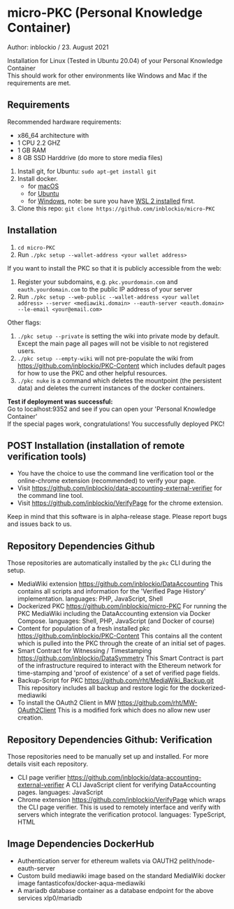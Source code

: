 # micro-PKC (Personal Knowledge Container)
Author: inblockio / 23. August 2021

Installation for Linux (Tested in Ubuntu 20.04) of your Personal Knowledge Container\
This should work for other environments like Windows and Mac if the requirements are met.

## Requirements

Recommended hardware requirements: 
* x86_64 architecture with 
* 1 CPU 2.2 GHZ 
* 1 GB RAM 
* 8 GB SSD Harddrive (do more to store media files)

1. Install git, for Ubuntu: `sudo apt-get install git`
2. Install docker.
    * for [macOS](https://docs.docker.com/desktop/mac/install/)
    * for [Ubuntu](https://docs.docker.com/engine/install/ubuntu/)
    * for [Windows](https://docs.docker.com/desktop/windows/install/), note: be sure you have [WSL 2 installed](https://docs.microsoft.com/en-us/windows/wsl/install) first.
3. Clone this repo: `git clone https://github.com/inblockio/micro-PKC`

## Installation

1. `cd micro-PKC`
2. Run `./pkc setup --wallet-address <your wallet address>`

If you want to install the PKC so that it is publicly accessible from the web:
1. Register your subdomains, e.g. `pkc.yourdomain.com` and `eauth.yourdomain.com` to the public IP address of your server
2. Run `./pkc setup --web-public --wallet-address <your wallet address> --server <mediawiki.domain> --eauth-server <eauth.domain> --le-email <your@email.com>`

Other flags:
1. `./pkc setup --private` is setting the wiki into private mode by default. Except the main page all pages will not be visible to not registered users.
2. `./pkc setup --empty-wiki` will not pre-populate the wiki from https://github.com/inblockio/PKC-Content which includes default pages for how to use the PKC and other helpful resources.
3. `./pkc nuke` is a command which deletes the mountpoint (the persistent data) and deletes the current instances of the docker containers.

**Test if deployment was successful:**\
Go to localhost:9352 and see if you can open your 'Personal Knowledge Container'\
If the special pages work, congratulations! You successfully deployed PKC!

## POST Installation (installation of remote verification tools)

* You have the choice to use the command line verification tool or the online-chrome extension (recommended) to verify your page.
* Visit https://github.com/inblockio/data-accounting-external-verifier for the command line tool.
* Visit https://github.com/inblockio/VerifyPage for the chrome extension.

Keep in mind that this software is in alpha-release stage. Please report bugs and issues back to us.

## Repository Dependencies Github

Those repositories are automatically installed by the `pkc` CLI during the setup. 
- MediaWiki extension https://github.com/inblockio/DataAccounting
  This contains all scripts and information for the 'Verified Page History' implementation.
  languages: PHP, JavaScript, Shell
- Dockerized PKC https://github.com/inblockio/micro-PKC
  For running the PKC MediaWiki including the DataAccounting extension via Docker Compose.
  languages: Shell, PHP, JavaScript (and Docker of course)
- Content for population of a fresh installed pkc https://github.com/inblockio/PKC-Content
  This contains all the content which is pulled into the PKC through the create of an initial set of pages.
- Smart Contract for Witnessing / Timestamping https://github.com/inblockio/DataSymmetry
  This Smart Contract is part of the infrastructure required to interact with the Ethereum network for time-stamping 
  and 'proof of existence' of a set of verified page fields.  
- Backup-Script for PKC https://github.com/rht/MediaWiki_Backup.git 
  This repository includes all backup and restore logic for the dockerized-mediawiki
- To install the OAuth2 Client in MW https://github.com/rht/MW-OAuth2Client
  This is a modified fork which does no allow new user creation.

##  Repository Dependencies Github: Verification

Those repositories need to be manually set up and installed. For more details visit each repository.
- CLI page verifier https://github.com/inblockio/data-accounting-external-verifier
  A CLI JavaScript client for verifying DataAccounting pages.
  languages: JavaScript
- Chrome extension https://github.com/inblockio/VerifyPage which wraps the CLI page verifier.
  This is used to remotely interface and verify with servers which integrate the verification protocol.
  languages: TypeScript, HTML

## Image Dependencies DockerHub

- Authentication server for ethereum wallets via OAUTH2 pelith/node-eauth-server
- Custom build mediawiki image based on the standard MediaWiki docker image fantasticofox/docker-aqua-mediawiki 
- A mariadb database container as a database endpoint for the above services xlp0/mariadb
